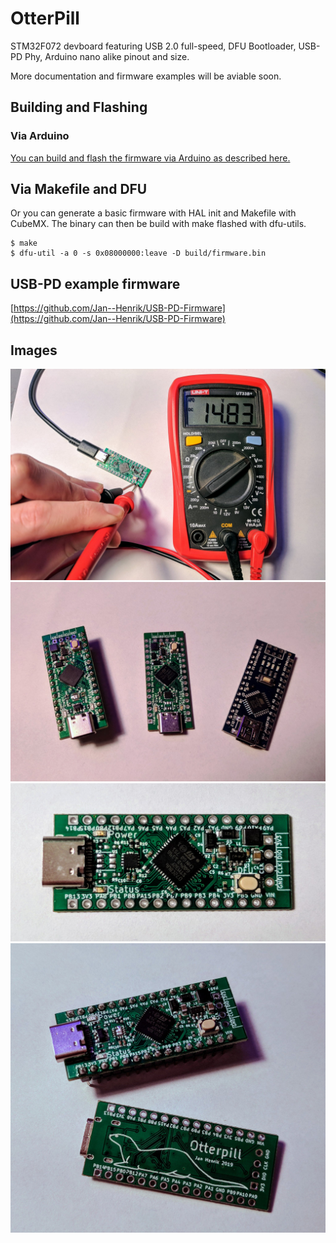 # OtterPill

STM32F072 devboard featuring USB 2.0 full-speed, DFU Bootloader, USB-PD Phy, Arduino nano alike pinout and size.

More documentation and firmware examples will be aviable soon. 

## Building and Flashing
### Via Arduino

[You can build and flash the firmware via Arduino as described here.](https://github.com/stm32duino/Arduino_Core_STM32)

## Via Makefile and DFU

Or you can generate a basic firmware with HAL init and Makefile with CubeMX. The binary can then be build with make flashed with dfu-utils.

    $ make
    $ dfu-util -a 0 -s 0x08000000:leave -D build/firmware.bin

## USB-PD example firmware

[https://github.com/Jan--Henrik/USB-PD-Firmware](https://github.com/Jan--Henrik/USB-PD-Firmware)

## Images

![](images/1.jpg)
![](images/2.jpg)
![](images/3.jpg)
![](images/4.jpg)
